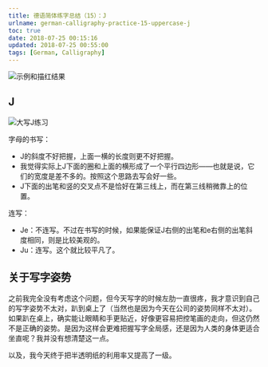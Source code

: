 ```yaml
---
title: 德语简体练字总结（15）：J
urlname: german-calligraphy-practice-15-uppercase-j
toc: true
date: 2018-07-25 00:15:16
updated: 2018-07-25 00:55:00
tags: [German, Calligraphy]
---
```


![示例和描红结果](j-example.jpg)

## J

![大写J练习](uppercase-j.jpg)

字母的书写：

* J的斜度不好把握，上面一横的长度则更不好把握。
* 我觉得实际上J下面的圈和上面的横形成了一个平行四边形——也就是说，它们的宽度是差不多的。按照这个思路去写会好一些。
* J下面的出笔和竖的交叉点不是恰好在第三线上，而在第三线稍微靠上的位置。

连写：

* Je：不连写。不过在书写的时候，如果能保证J右侧的出笔和e右侧的出笔斜度相同，则是比较美观的。
* Ju：连写。这个就比较平凡了。

## 关于写字姿势

之前我完全没有考虑这个问题，但今天写字的时候左肋一直很疼，我才意识到自己的写字姿势不太对，趴到桌上了（当然也是因为今天在公司的姿势同样不太对）。如果趴在桌上，确实能让眼睛和手更贴近，好像更容易把控笔画的走向，但这仍然不是正确的姿势。是因为这样会更难把握写字全局感，还是因为人类的身体更适合坐直呢？我并没有想清楚这一点。

以及，我今天终于把半透明纸的利用率又提高了一级。
